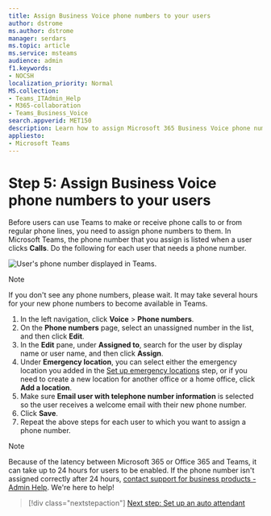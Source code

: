 ```yaml
---
title: Assign Business Voice phone numbers to your users
author: dstrome 
ms.author: dstrome
manager: serdars
ms.topic: article
ms.service: msteams
audience: admin
f1.keywords:
- NOCSH
localization_priority: Normal
MS.collection: 
- Teams_ITAdmin_Help
- M365-collaboration
- Teams_Business_Voice
search.appverid: MET150
description: Learn how to assign Microsoft 365 Business Voice phone numbers to users in your organization.
appliesto: 
- Microsoft Teams
---
```


# Step 5: Assign Business Voice phone numbers to your users

Before users can use Teams to make or receive phone calls to or from regular phone lines, you need to assign phone numbers to them. In Microsoft Teams, the phone number that you assign is listed when a user clicks **Calls**. Do the following for each user that needs a phone number.

![User's phone number displayed in Teams.](../media/teams-phone-number.png)

> [!NOTE]
> If you don't see any phone numbers, please wait. It may take several hours for your new phone numbers to become available in Teams.

1. In the left navigation, click **Voice** > **Phone numbers**.
2. On the **Phone numbers** page, select an unassigned number in the list, and then click **Edit**.  
3. In the **Edit** pane, under **Assigned to**, search for the user by display name or user name, and then click **Assign**.
4. Under **Emergency location**, you can select either the emergency location you added in the [Set up emergency locations](set-up-emergency-locations.md) step, or if you need to create a new location for another office or a home office, click **Add a location**.
5. Make sure **Email user with telephone number information** is selected so the user receives a welcome email with their new phone number.
6. Click **Save**.
7. Repeat the above steps for each user to which you want to assign a phone number.

> [!NOTE]
> Because of the latency between Microsoft 365 or Office 365 and Teams, it can take up to 24 hours for users to be enabled. If the phone number isn't assigned correctly after 24 hours, [contact support for business products - Admin Help](/microsoft-365/admin/contact-support-for-business-products). We're here to help!

> [!div class="nextstepaction"]
> [Next step: Set up an auto attendant](set-up-auto-attendant.md?tabs=general-info#steps)
